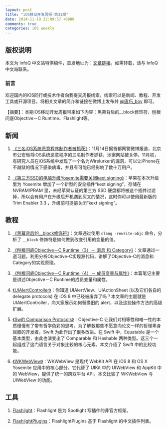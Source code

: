 ```yaml
---
layout: post
title: "iOS移动开发周报-第31期"
date: 2014-11-19 22:09:57 +0800
comments: true
categories: iOS weekly
---
```


## 版权说明

本文为 InfoQ 中文站特供稿件，首发地址为：[文章链接](http://www.infoq.com/cn/news/2014/11/objective-c-runtime)。如需转载，请与 InfoQ 中文站联系。

### 前言

欢迎国内的iOS同行或技术作者向我提交周报线索，线索可以是新闻、教程、开发工具或开源项目，将相关文章的简介和链接在微博上发布并 [@唐巧_boy](http://weibo.com/tangqiaoboy) 即可。

【摘要】：本期iOS移动开发周报带来如下内容：黑幕背后的__block修饰符、刨根问底Objective－C Runtime、Flashlight等。

## 新闻

 1. [《三名iOS系统恶意程序制作者被抓获》](http://tech.sina.com.cn/mobile/n/apple/2014-11-14/21329792202.shtml)：11月14日据首都网警微博报道，北京市公安局将iOS系统恶意程序的三名制作者抓获，涉案网站被关停。11月初，有研究人员在iOS系统中发现了一个名为Wirelurker的漏洞，可以让iPhone在不越狱的情况下感染病毒，并且有可能已经影响了数十万用户。

 1. [《第三方SSD的电脑升级Yosemite需要关闭kext signing》](http://www.tuicool.com/articles/zIFbQ3r)：苹果在本次升级里为 Yosemite 增加了一个新型的安全插件“kext signing”，存储在 NVRAM/PRAM 里，未经苹果认证的第三方 SSD 硬盘都将被这个插件过滤掉，所以会有用户在升级后开机遇到灰叉的情况，这时你可以使用最新版的Trim Enabler 3.3 ，升级前可提前关闭“kext signing”。

## 教程

 1. [《黑幕背后的__block修饰符》](http://chun.tips/blog/2014/11/13/hei-mu-bei-hou-de-blockxiu-shi-fu/)：文章通过使用 `clang -rewrite-objc` 命令，分析了 `__block` 修饰符是如何做到改变引用的变量的值。

 1. [《刨根问底Objective－C Runtime（3）－ 消息 和 Category》](http://t.cn/R7meOzE)：文章通过一道习题，利用分析Objective-C实现源代码，讲解了Objective-C的消息和Category的实现原理。
 
 1. [《刨根问底Objective－C Runtime（4）－ 成员变量与属性》](http://t.cn/R7melvT)：本篇笔记主要是讲述Objective－C Runtime的成员变量和属性。

 1. [《UIAlert​Controller》](http://nshipster.cn/uialertcontroller/)：你知道 UIAlertView、UIActionSheet (以及它们各自的 delegate protocols) 在 iOS 8 中已经被废弃了吗？本文章的主题就是 UIAlertController，向大家展示如何替换旧的 alert，以及这些操作方法的高级扩展。
 
 1. [《Swift Comparison Protocols》](http://nshipster.cn/swift-comparison-protocols/)：Objective-C 让我们对相等性和唯一性的本质慢慢有了带有哲学色彩的思考。为了解救那些不愿意向论文一样的哲理卑身屈膝的开发者，Swift 为此作出了很多改进。在 Swift 中，Equatable 是一个基本类型，由此也演变出了 Comparable 和 Hashable 两种类型。这三个一起组成了这门语言关于对象比较的核心元素。本文介绍了 Swift 中的比较功能。
 
 1. [《WKWeb​View》](http://nshipster.cn/wkwebkit/)：WKWebView 是现代 WebKit API 在 iOS 8 和 OS X Yosemite 应用中的核心部分。它代替了 UIKit 中的 UIWebView 和 AppKit 中的 WebView，提供了统一的跨双平台 API。本文比较了 WKWebView 与 UIWebView 的功能。

## 工具

 1. [Flashlight](https://github.com/nate-parrott/Flashlight)：Flashlight 是为 Spotlight 写插件的非官方框架。

 1. [FlashlightPlugins](https://github.com/allenhsu/FlashlightPlugins)：FlashlightPlugins 基于 Flashlight 的中文插件列表。
 
